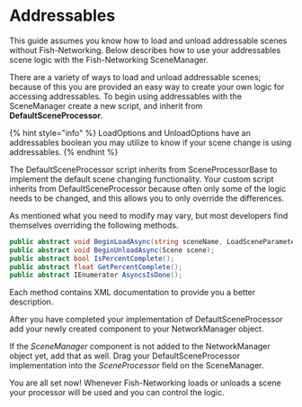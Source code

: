 # Addressables

This guide assumes you know how to load and unload addressable scenes without Fish-Networking. Below describes how to use your addressables scene logic with the Fish-Networking SceneManager.

There are a variety of ways to load and unload addressable scenes; because of this you are provided an easy way to create your own logic for accessing addressables. To begin using addressables with the SceneManager create a new script, and inherit from **DefaultSceneProcessor**.

{% hint style="info" %}
LoadOptions and UnloadOptions have an addressables boolean you may utilize to know if your scene change is using addressables.
{% endhint %}

The DefaultSceneProcessor script inherits from SceneProcessorBase to implement the default scene changing functionality. Your custom script inherits from DefaultSceneProcessor because often only some of the logic needs to be changed, and this allows you to only override the differences.

As mentioned what you need to modify may vary, but most developers find themselves overriding the following methods.

```csharp
public abstract void BeginLoadAsync(string sceneName, LoadSceneParameters parameters);
public abstract void BeginUnloadAsync(Scene scene);
public abstract bool IsPercentComplete();
public abstract float GetPercentComplete();
public abstract IEnumerator AsyncsIsDone();
```

Each method contains XML documentation to provide you a better description.

After you have completed your implementation of DefaultSceneProcessor add your newly created component to your NetworkManager object.

If the _SceneManager_ component is not added to the NetworkManager object yet, add that as well. Drag your DefaultSceneProcessor implementation into the _SceneProcessor_ field on the SceneManager.

You are all set now! Whenever Fish-Networking loads or unloads a scene your processor will be used and you can control the logic.
